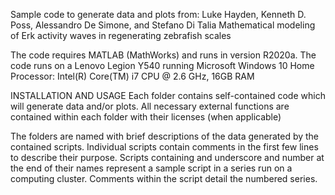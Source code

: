 Sample code to generate data and plots from:
Luke Hayden, Kenneth D. Poss, Alessandro De Simone, and Stefano Di Talia
Mathematical modeling of Erk activity waves in regenerating zebrafish scales


The code requires MATLAB (MathWorks) and runs in version R2020a. 
The code runs on a Lenovo Legion Y540 running Microsoft Windows 10 Home
Processor: Intel(R) Core(TM) i7 CPU @ 2.6 GHz, 16GB RAM


INSTALLATION AND USAGE
Each folder contains self-contained code which will generate data and/or plots.
All necessary external functions are contained within each folder with their licenses (when applicable)
 
The folders are named with brief descriptions of the data generated by the contained scripts.
Individual scripts contain comments in the first few lines to describe their purpose.
Scripts containing and underscore and number at the end of their names represent a sample
script in a series run on a computing cluster. Comments within the script detail the numbered series.
